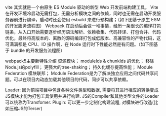 vite 其实就是一个由原生 ES Module 驱动的新型 Web 开发前端构建工具。 
Vite 在开发环境冷启动无需打包，无需分析模块之间的依赖，同时也无需在启动开发服务器前进行编译，启动时还会使用 esbuild 来进行预构建；（如下图基于原生 ESM 的开发服务流程图）
Webpack 在启动后会做一堆事情，经历一条很长的编译打包链条，从入口开始需要逐步经历语法解析、依赖收集、代码转译、打包合并、代码优化，最终将高版本的、离散的源码编译打包成低版本、高兼容性的产物代码，这可满满都是 CPU、IO 操作啊，在 Node 运行时下性能必然是有问题。（如下图基于 bundle 的开发服务流程图）



webpack5主要新特性介绍
  资源模块；
  moduleIds & chunkIds 的优化；
  移除Node.js的polyfill；
  更强大的tree-shaking；
  持久化缓存提高性能；
  Module Federation 模块联邦；
    <!-- https://www.zoo.team/article/webpack-modular -->
    Module Federation是为了解决独立应用之间代码共享问题。可以在项目内动态加载其他项目的代码，同步可以共享依赖。

Loader: 因为前端项目中包含各种文件类型和数据, 需要将其进行相应的转换变成JS模块才能为打包工具使用并进行构建. JS的Compiler和其他类型文件的Loader可以统称为Transfomer.
Plugin: 可以更一步定制化构建流程, 对模块进行改造(比如压缩JS的Terser)
